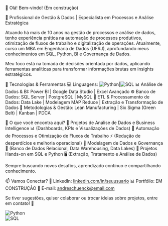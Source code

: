 👋 Olá! Bem-vindo! (Em construção) 

🚀 Profissional de Gestão & Dados | Especialista em Processos e Análise Estratégica

Atuando há mais de 10 anos na gestão de processos e análise de dados, tenho experiência prática na automação de processos produtivos, otimização de fluxos de trabalho e digitalização de operações. Atualmente, curso um MBA em Engenharia de Dados (UFRJ), aprofundando meus conhecimentos em SQL, Python, BI e Governança de Dados.

Meu foco está na tomada de decisões orientada por dados, aplicando ferramentas analíticas para transformar informações brutas em insights estratégicos.

🔧 Tecnologias & Ferramentas
💻 Linguagens: ![Python](https://img.shields.io/badge/Python-3776AB?style=for-the-badge&logo=python&logoColor=white)|![SQL](https://img.shields.io/badge/SQL-CC2927?style=for-the-badge&logo=postgresql&logoColor=white)
📊 Análise de Dados & BI: Power BI | Google Data Studio | Excel Avançado
⚙️ Banco de Dados: SQL Server | PostgreSQL | MySQL
🔄 ETL & Processamento de Dados: Data Lake | Modelagem MAP Reduce | Extração e Transformação de Dados
📜 Metodologias & Gestão: Lean Manufacturing | Six Sigma (Green Belt) | Kanban | PDCA

📌 O que você encontra aqui?
🔹 Projetos de Análise de Dados e Business Intelligence 📊 (Dashboards, KPIs e Visualizações de Dados)
🔹 Automação de Processos e Otimização de Fluxos de Trabalho ⚡ (Redução de desperdícios e melhoria operacional)
🔹 Modelagem de Dados e Governança 🏢 (Banco de Dados Relacional, Data Warehousing, Data Lakes)
🔹 Projetos Hands-on em SQL e Python 🖥️ (Extração, Tratamento e Análise de Dados)

Sempre buscando novos desafios, aprendizado contínuo e compartilhando conhecimento.

📫 Vamos Conectar?
💼 LinkedIn: [linkedin.com/in/seuusuario](https://www.linkedin.com/in/andreschuenck/)
📊 Portfólio: EM CONSTRUÇÂO
📧 E-mail: andreschuenck@email.com

Se tiver sugestões, quiser colaborar ou trocar ideias sobre projetos, entre em contato! 🚀

![Python](https://img.shields.io/badge/Python-3776AB?style=for-the-badge&logo=python&logoColor=white)  
![SQL](https://img.shields.io/badge/SQL-CC2927?style=for-the-badge&logo=postgresql&logoColor=white)

<!--
**andreschuenck/andreschuenck** is a ✨ _special_ ✨ repository because its `README.md` (this file) appears on your GitHub profile.

Here are some ideas to get you started:

- 🔭 I’m currently working on ...
- 🌱 I’m currently learning ...
- 👯 I’m looking to collaborate on ...
- 🤔 I’m looking for help with ...
- 💬 Ask me about ...
- 📫 How to reach me: ...
- 😄 Pronouns: ...
- ⚡ Fun fact: ...
-->
